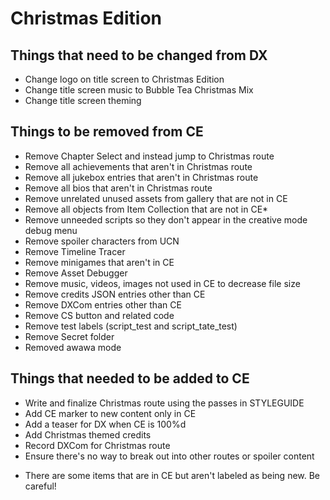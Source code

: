 # Christmas Edition

## Things that need to be changed from DX
- Change logo on title screen to Christmas Edition
- Change title screen music to Bubble Tea Christmas Mix
- Change title screen theming

## Things to be removed from CE
- Remove Chapter Select and instead jump to Christmas route
- Remove all achievements that aren't in Christmas route
- Remove all jukebox entries that aren't in Christmas route
- Remove all bios that aren't in Christmas route
- Remove unrelated unused assets from gallery that are not in CE
- Remove all objects from Item Collection that are not in CE*
- Remove unneeded scripts so they don't appear in the creative mode debug menu
- Remove spoiler characters from UCN
- Remove Timeline Tracer
- Remove minigames that aren't in CE
- Remove Asset Debugger
- Remove music, videos, images not used in CE to decrease file size
- Remove credits JSON entries other than CE
- Remove DXCom entries other than CE
- Remove CS button and related code
- Remove test labels (script_test and script_tate_test)
- Remove Secret folder
- Removed awawa mode


## Things that needed to be added to CE
- Write and finalize Christmas route using the passes in STYLEGUIDE
- Add CE marker to new content only in CE
- Add a teaser for DX when CE is 100%d
- Add Christmas themed credits
- Record DXCom for Christmas route
- Ensure there's no way to break out into other routes or spoiler content

* There are some items that are in CE but aren't labeled as being new. Be careful!